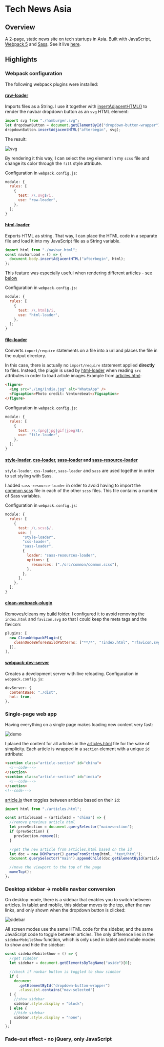 # Tech News Asia

## Overview

A 2-page, static news site on tech startups in Asia. Built with JavaScript, [Webpack 5](https://webpack.js.org/) and [Sass](https://sass-lang.com/). See it live [here](https://mihailthebuilder.github.io/tech-asia/).

## Highlights

### Webpack configuration

The following webpack plugins were installed:

#### [raw-loader](https://webpack.js.org/loaders/raw-loader/)

Imports files as a String. I use it together with [insertAdjacentHTML()](https://developer.mozilla.org/en-US/docs/Web/API/Element/insertAdjacentHTML) to render the navbar dropdown button as an `svg` HTML element:

```js
import svg from "./hamburger.svg";
let dropdownButton = document.getElementById("dropdown-button-wrapper");
dropdownButton.insertAdjacentHTML("afterbegin", svg);
```

The result:

![svg](./demo/svg.png)

By rendering it this way, I can select the svg element in my `scss` file and change its color through the `fill` style attribute.

Configuration in `webpack.config.js`:

```js
module: {
  rules: [
    {
      test: /\.svg$/i,
      use: "raw-loader",
    },
  ];
}
```

#### [html-loader](https://webpack.js.org/loaders/html-loader/)

Exports HTML as string. That way, I can place the HTML code in a separate file and load it into my JavaScript file as a String variable.

```js
import html from "./navbar.html";
const navbarLoad = () => {
  document.body.insertAdjacentHTML("afterbegin", html);
};
```

This feature was especially useful when rendering different articles - [see below](#single-page-web-app)

Configuration in `webpack.config.js`:

```js
module: {
  rules: [
    {
      test: /\.html$/i,
      use: "html-loader",
    },
  ];
}
```

#### [file-loader](https://webpack.js.org/loaders/file-loader/)

Converts `import/require` statements on a file into a url and places the file in the output directory.

In this case, there is actually no `import/require` statement applied **directly** to files. Instead, the plugin is used by [html-loader](#html-loader) when reading `src` attributes in order to load article images.Example from [articles.html](./src/components/articles/articles.html):

```html
<figure>
  <img src="./img/india.jpg" alt="WhatsApp" />
  <figcaption>Photo credit: Venturebeat</figcaption>
</figure>
```

Configuration in `webpack.config.js`:

```js
module: {
  rules: [
    {
      test: /\.(png|jpg|gif|jpeg)$/,
      use: "file-loader",
    },
  ];
}
```

#### [style-loader](https://webpack.js.org/loaders/style-loader/), [css-loader](https://webpack.js.org/loaders/css-loader/), [sass-loader](https://webpack.js.org/loaders/sass-loader/) and [sass-resource-loader](https://github.com/shakacode/sass-resources-loader)

`style-loader`, `css-loader`, `sass-loader` and `sass` are used together in order to set styling with Sass.

I added `sass-resource-loader` in order to avoid having to import the [common.scss](./src/common/common.scss) file in each of the other `scss` files. This file contains a number of Sass variables.

Configuration in `webpack.config.js`:

```js
module: {
  rules: [
    {
      test: /\.scss$/,
      use: [
        "style-loader",
        "css-loader",
        "sass-loader",
        {
          loader: "sass-resources-loader",
          options: {
            resources: ["./src/common/common.scss"],
          },
        },
      ],
    },
  ];
}
```

#### [clean-webpack-plugin](https://github.com/johnagan/clean-webpack-plugin)

Removes/cleans my [build](./dist) folder. I configured it to avoid removing the `index.html` and `favicon.svg` so that I could keep the meta tags and the favicon:

```js
plugins: [
  new CleanWebpackPlugin({
    cleanOnceBeforeBuildPatterns: ["**/*", "!index.html", "!favicon.svg"],
  }),
],
```

#### [webpack-dev-server](https://github.com/webpack/webpack-dev-server)

Creates a development server with live reloading. Configuration in `webpack.config.js`:

```js
devServer: {
  contentBase: "./dist",
  hot: true,
},
```

### Single-page web app

Having everything on a single page makes loading new content very fast:

![demo](./demo/demo.gif)

I placed the content for all articles in the [articles.html](./src/components/articles/articles.html) file for the sake of simplicity. Each article is wrapped in a `section` element with a unique `id` attribute:

```html
<section class="article-section" id="china">
  <!--code--->
</section>
<section class="article-section" id="india">
  <!--code--->
</section>
<!--code--->
```

[article.js](./src/components/articles/articles.js) then toggles between articles based on their `id`:

```js
import html from "./articles.html";

const articleLoad = (articleId = "china") => {
  //remove previous article html
  let prevSection = document.querySelector("main>section");
  if (prevSection) {
    prevSection.remove();
  }

  //get the new article from articles.html based on the id
  let doc = new DOMParser().parseFromString(html, "text/html");
  document.querySelector("main").appendChild(doc.getElementById(articleId));

  //move the viewport to the top of the page
  moveTop();
};
```

### Desktop sidebar -> mobile navbar conversion

On desktop mode, there is a sidebar that enables you to switch between articles. In tablet and mobile, this sidebar moves to the top, after the nav links, and only shown when the dropdown button is clicked:

![sidebar](./demo/sidebar.gif)

All screen modes use the same HTML code for the sidebar, and the same JavaScript code to toggle between articles. The only difference lies in the `sidebarMobileShow` function, which is only used in tablet and mobile modes to show and hide the sidebar:

```js
const sidebarMobileShow = () => {
  //get sidebar
  let sidebar = document.getElementsByTagName("aside")[0];

  //check if navbar button is toggled to show sidebar
  if (
    document
      .getElementById("dropdown-button-wrapper")
      .classList.contains("nav-selected")
  ) {
    //show sidebar
    sidebar.style.display = "block";
  } else {
    //hide sidebar
    sidebar.style.display = "none";
  }
};
```

### Fade-out effect - no jQuery, only JavaScript
